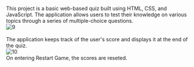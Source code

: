 This project is a basic web-based quiz built using HTML, CSS, and JavaScript. The application allows users to test their knowledge on various topics through a series of multiple-choice questions.<br>
![9](https://github.com/user-attachments/assets/383e478a-a2d8-4bca-acbb-dae0247fa8c7)
<br><br>
The application keeps track of the user's score and displays it at the end of the quiz.
<br>![10](https://github.com/user-attachments/assets/7d436373-39ac-4d7a-b8c8-ebf255627e99)
<br>
On entering Restart Game, the scores are reseted.

